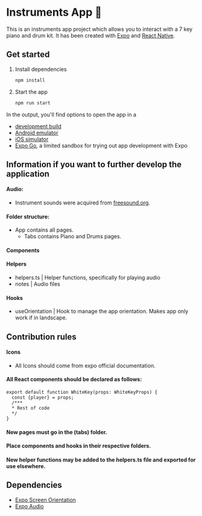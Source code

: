 # Instruments App 👋

This is an instruments app project which allows you to interact with a 7 key piano and drum kit. It has been created with [Expo](https://expo.dev/) and [React Native](https://reactnative.dev/).

## Get started

1. Install dependencies

   ```bash
   npm install
   ```

2. Start the app

   ```bash
   npm run start
   ```

In the output, you'll find options to open the app in a

- [development build](https://docs.expo.dev/develop/development-builds/introduction/)
- [Android emulator](https://docs.expo.dev/workflow/android-studio-emulator/)
- [iOS simulator](https://docs.expo.dev/workflow/ios-simulator/)
- [Expo Go](https://expo.dev/go), a limited sandbox for trying out app development with Expo

## Information if you want to further develop the application

#### Audio: 
- Instrument sounds were acquired from [freesound.org](https://freesound.org/).
#### Folder structure: 
- App contains all pages.
  - Tabs contains Piano and Drums pages.
#### Components
#### Helpers
- helpers.ts | Helper functions, specifically for playing audio
- notes | Audio files
#### Hooks
- useOrientation | Hook to manage the app orientation. Makes app only work if in landscape.


## Contribution rules
#### Icons
- All Icons should come from expo official documentation.
#### All React components should be declared as follows:
 ```
 export default function WhiteKey(props: WhiteKeyProps) {
   const {player} = props;
   /***
   * Rest of code
   */
}
```
#### New pages must go in the (tabs) folder.
#### Place components and hooks in their respective folders.
#### New helper functions may be added to the helpers.ts file and exported for use elsewhere.

## Dependencies
- [Expo Screen Orientation](https://docs.expo.dev/versions/latest/sdk/screen-orientation/)
- [Expo Audio](https://docs.expo.dev/versions/latest/sdk/audio/)


